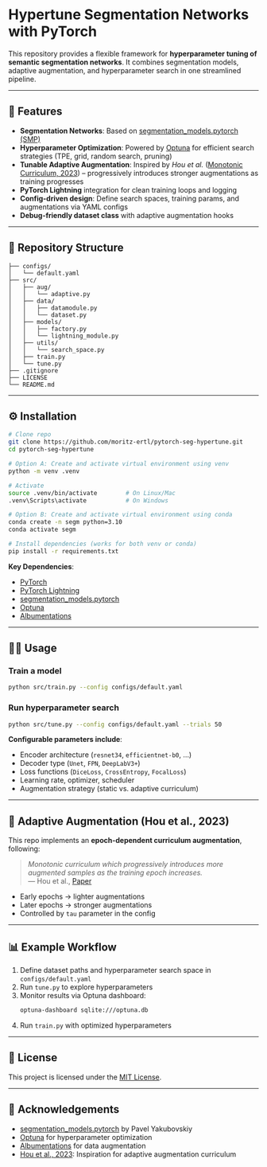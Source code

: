 # Hypertune Segmentation Networks with PyTorch

This repository provides a flexible framework for **hyperparameter tuning of semantic segmentation networks**. It combines segmentation models, adaptive augmentation, and hyperparameter search in one streamlined pipeline.

---

## 🚀 Features
- **Segmentation Networks**: Based on [segmentation_models.pytorch (SMP)](https://github.com/qubvel-org/segmentation_models.pytorch)  
- **Hyperparameter Optimization**: Powered by [Optuna](https://optuna.org/) for efficient search strategies (TPE, grid, random search, pruning)  
- **Tunable Adaptive Augmentation**: Inspired by *Hou et al.* ([Monotonic Curriculum, 2023](https://arxiv.org/abs/2309.04747)) – progressively introduces stronger augmentations as training progresses  
- **PyTorch Lightning** integration for clean training loops and logging  
- **Config-driven design**: Define search spaces, training params, and augmentations via YAML configs  
- **Debug-friendly dataset class** with adaptive augmentation hooks  

---

## 📂 Repository Structure
```
├── configs/
│   └── default.yaml
├── src/
│   ├── aug/
│   │   └── adaptive.py
│   ├── data/
│   │   ├── datamodule.py
│   │   └── dataset.py
│   ├── models/
│   │   ├── factory.py
│   │   └── lightning_module.py
│   ├── utils/
│   │   └── search_space.py
│   ├── train.py
│   └── tune.py
├── .gitignore
├── LICENSE
└── README.md
```

---

## ⚙️ Installation
```bash
# Clone repo
git clone https://github.com/moritz-ertl/pytorch-seg-hypertune.git
cd pytorch-seg-hypertune

# Option A: Create and activate virtual environment using venv
python -m venv .venv

# Activate
source .venv/bin/activate        # On Linux/Mac
.venv\Scripts\activate           # On Windows

# Option B: Create and activate virtual environment using conda
conda create -n segm python=3.10
conda activate segm

# Install dependencies (works for both venv or conda)
pip install -r requirements.txt
```

**Key Dependencies**:
- [PyTorch](https://pytorch.org/)  
- [PyTorch Lightning](https://lightning.ai/docs/pytorch/stable/)  
- [segmentation_models.pytorch](https://github.com/qubvel-org/segmentation_models.pytorch)  
- [Optuna](https://optuna.org/)  
- [Albumentations](https://albumentations.ai/)  

---

## 🧑‍💻 Usage
### Train a model
```bash
python src/train.py --config configs/default.yaml
```

### Run hyperparameter search
```bash
python src/tune.py --config configs/default.yaml --trials 50
```

**Configurable parameters include**:
- Encoder architecture (`resnet34`, `efficientnet-b0`, …)  
- Decoder type (`Unet`, `FPN`, `DeepLabV3+`)  
- Loss functions (`DiceLoss`, `CrossEntropy`, `FocalLoss`)  
- Learning rate, optimizer, scheduler  
- Augmentation strategy (static vs. adaptive curriculum)  

---

## 📖 Adaptive Augmentation (Hou et al., 2023)
This repo implements an **epoch-dependent curriculum augmentation**, following:

> *Monotonic curriculum which progressively introduces more augmented samples as the training epoch increases.*  
> — Hou et al., [Paper](https://arxiv.org/abs/2309.04747)

- Early epochs → lighter augmentations  
- Later epochs → stronger augmentations  
- Controlled by `tau` parameter in the config  

---

## 📊 Example Workflow
1. Define dataset paths and hyperparameter search space in `configs/default.yaml`   
2. Run `tune.py` to explore hyperparameters  
3. Monitor results via Optuna dashboard:
   ```bash
   optuna-dashboard sqlite:///optuna.db
   ```
4. Run `train.py` with optimized hyperparameters 

---

## 📜 License
This project is licensed under the [MIT License](LICENSE).

---

## 🙌 Acknowledgements
- [segmentation_models.pytorch](https://github.com/qubvel-org/segmentation_models.pytorch) by Pavel Yakubovskiy  
- [Optuna](https://optuna.org/) for hyperparameter optimization  
- [Albumentations](https://albumentations.ai/) for data augmentation  
- [Hou et al., 2023](https://arxiv.org/abs/2309.04747): Inspiration for adaptive augmentation curriculum
